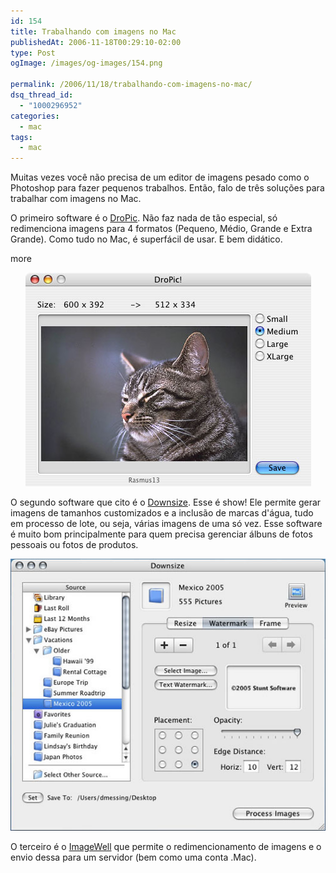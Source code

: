 ```yaml
---
id: 154
title: Trabalhando com imagens no Mac
publishedAt: 2006-11-18T00:29:10-02:00
type: Post
ogImage: /images/og-images/154.png

permalink: /2006/11/18/trabalhando-com-imagens-no-mac/
dsq_thread_id:
  - "1000296952"
categories:
  - mac
tags:
  - mac
---
```

Muitas vezes você não precisa de um editor de imagens pesado como o Photoshop para fazer pequenos trabalhos. Então, falo de três soluções para trabalhar com imagens no Mac.

O primeiro software é o [DroPic](http://www.kreynet.de/tools.html). Não faz nada de tão especial, só redimenciona imagens para 4 formatos (Pequeno, Médio, Grande e Extra Grande). Como tudo no Mac, é superfácil de usar. E bem didático.

<span className="hidden">more</span>

<center>
  <img id="image153" src="/wp-content/uploads/2006/11/macimg1.jpg" alt="DroPic" />
</center>

O segundo software que cito é o [Downsize](http://www.stuntsoftware.com/Downsize/). Esse é show! Ele permite gerar imagens de tamanhos customizados e a inclusão de marcas d'água, tudo em processo de lote, ou seja, várias imagens de uma só vez. Esse software é muito bom principalmente para quem precisa gerenciar álbuns de fotos pessoais ou fotos de produtos.  


<center>
  <img id="image156" src="/wp-content/uploads/2006/11/macimg2.jpg" alt="Downsize" />
</center>

O terceiro é o [ImageWell](http://xtralean.com/IWOverview.html) que permite o redimencionamento de imagens e o envio dessa para um servidor (bem como uma conta .Mac).
